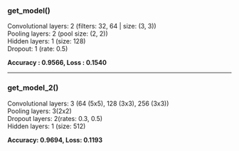 ### get_model()
Convolutional layers: 2 (filters: 32, 64 | size: (3, 3))<br>
Pooling layers: 2 (pool size: (2, 2))<br>
Hidden layers: 1 (size: 128)<br>
Dropout: 1 (rate: 0.5)

**Accuracy : 0.9566, Loss : 0.1540**
<hr>

### get_model_2()
Convolutional layers: 3 (64 (5x5), 128 (3x3), 256 (3x3))<br>
Pooling layers: 3(2x2)<br>
Dropout layers: 2(rates: 0.3, 0.5)<br>
Hidden layers: 1 (size: 512)

**Accuracy: 0.9694, Loss: 0.1193**
